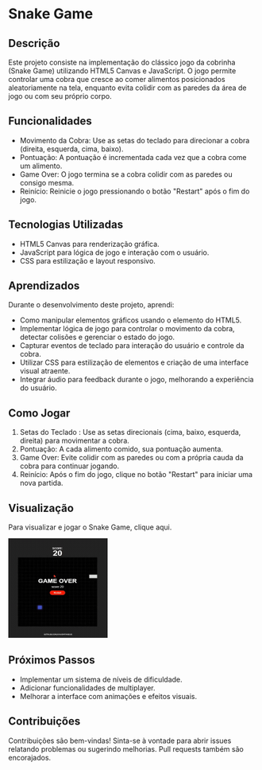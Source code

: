 # Snake Game 
## Descrição
Este projeto consiste na implementação do clássico jogo da cobrinha (Snake Game) utilizando HTML5 Canvas e JavaScript. O jogo permite controlar uma cobra que cresce ao comer alimentos posicionados aleatoriamente na tela, enquanto evita colidir com as paredes da área de jogo ou com seu próprio corpo.

## Funcionalidades
- Movimento da Cobra: Use as setas do teclado para direcionar a cobra (direita, esquerda, cima, baixo).
- Pontuação: A pontuação é incrementada cada vez que a cobra come um alimento.
- Game Over: O jogo termina se a cobra colidir com as paredes ou consigo mesma.
- Reinício: Reinicie o jogo pressionando o botão "Restart" após o fim do jogo.

## Tecnologias Utilizadas
- HTML5 Canvas para renderização gráfica.
- JavaScript para lógica de jogo e interação com o usuário.
- CSS para estilização e layout responsivo.

## Aprendizados
Durante o desenvolvimento deste projeto, aprendi:

- Como manipular elementos gráficos usando o elemento <canvas> do HTML5.
- Implementar lógica de jogo para controlar o movimento da cobra, detectar colisões e gerenciar o estado do jogo.
- Capturar eventos de teclado para interação do usuário e controle da cobra.
- Utilizar CSS para estilização de elementos e criação de uma interface visual atraente.
- Integrar áudio para feedback durante o jogo, melhorando a experiência do usuário.

## Como Jogar
1. Setas do Teclado : Use as setas direcionais (cima, baixo, esquerda, direita) para movimentar a cobra.
2. Pontuação: A cada alimento comido, sua pontuação aumenta.
3. Game Over: Evite colidir com as paredes ou com a própria cauda da cobra para continuar jogando.
4. Reinício: Após o fim do jogo, clique no botão "Restart" para iniciar uma nova partida.

## Visualização
Para visualizar e jogar o Snake Game, clique aqui.

![Snakegif](arquivos/assets/snakegif2.gif)

## Próximos Passos
- Implementar um sistema de níveis de dificuldade.
- Adicionar funcionalidades de multiplayer.
- Melhorar a interface com animações e efeitos visuais.

## Contribuições
Contribuições são bem-vindas! Sinta-se à vontade para abrir issues relatando problemas ou sugerindo melhorias. Pull requests também são encorajados.
